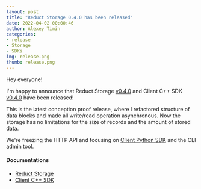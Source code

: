 ```yaml
---
layout: post 
title: "Reduct Storage 0.4.0 has been released"
date: 2022-04-02 00:00:46 
author: Alexey Timin 
categories:
- release
- Storage
- SDKs
img: release.png
thumb: release.png
---
```

Hey everyone!

I'm happy to announce that Reduct Storage [v0.4.0](https://github.com/reduct-storage/reduct-storage/releases/tag/v0.4.0)
and Client C++ SDK [v0.4.0](https://github.com/reduct-storage/reduct-cpp/releases/tag/v0.4.0) have been released!

This is the latest conception proof release, where I refactored structure of data blocks and made all write/read operation
asynchronous. Now the storage has no limitations for the size of records and the amount of stored data.

We're freezing the HTTP API and focusing on [Client Python SDK](https://github.com/reduct-storage/reduct-py) 
and the CLI admin tool.

<!--more-->

#### Documentations

* [Reduct Storage][1]
* [Client C++ SDK][2]

[1]:(https://docs.reduct-storage.dev)
[2]:(https://reduct-cpp.readthedocs.io/en/latest/)
